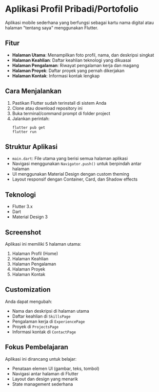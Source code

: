 # Aplikasi Profil Pribadi/Portofolio

Aplikasi mobile sederhana yang berfungsi sebagai kartu nama digital atau halaman "tentang saya" menggunakan Flutter.

## Fitur

- **Halaman Utama**: Menampilkan foto profil, nama, dan deskripsi singkat
- **Halaman Keahlian**: Daftar keahlian teknologi yang dikuasai
- **Halaman Pengalaman**: Riwayat pengalaman kerja dan magang
- **Halaman Proyek**: Daftar proyek yang pernah dikerjakan
- **Halaman Kontak**: Informasi kontak lengkap

## Cara Menjalankan

1. Pastikan Flutter sudah terinstall di sistem Anda
2. Clone atau download repository ini
3. Buka terminal/command prompt di folder project
4. Jalankan perintah:
   ```
   flutter pub get
   flutter run
   ```

## Struktur Aplikasi

- `main.dart`: File utama yang berisi semua halaman aplikasi
- Navigasi menggunakan `Navigator.push()` untuk berpindah antar halaman
- UI menggunakan Material Design dengan custom theming
- Layout responsif dengan Container, Card, dan Shadow effects

## Teknologi

- Flutter 3.x
- Dart
- Material Design 3

## Screenshot

Aplikasi ini memiliki 5 halaman utama:
1. Halaman Profil (Home)
2. Halaman Keahlian 
3. Halaman Pengalaman
4. Halaman Proyek
5. Halaman Kontak

## Customization

Anda dapat mengubah:
- Nama dan deskripsi di halaman utama
- Daftar keahlian di `SkillsPage`
- Pengalaman kerja di `ExperiencePage`
- Proyek di `ProjectsPage`
- Informasi kontak di `ContactPage`

## Fokus Pembelajaran

Aplikasi ini dirancang untuk belajar:
- Penataan elemen UI (gambar, teks, tombol)
- Navigasi antar halaman di Flutter
- Layout dan design yang menarik
- State management sederhana
